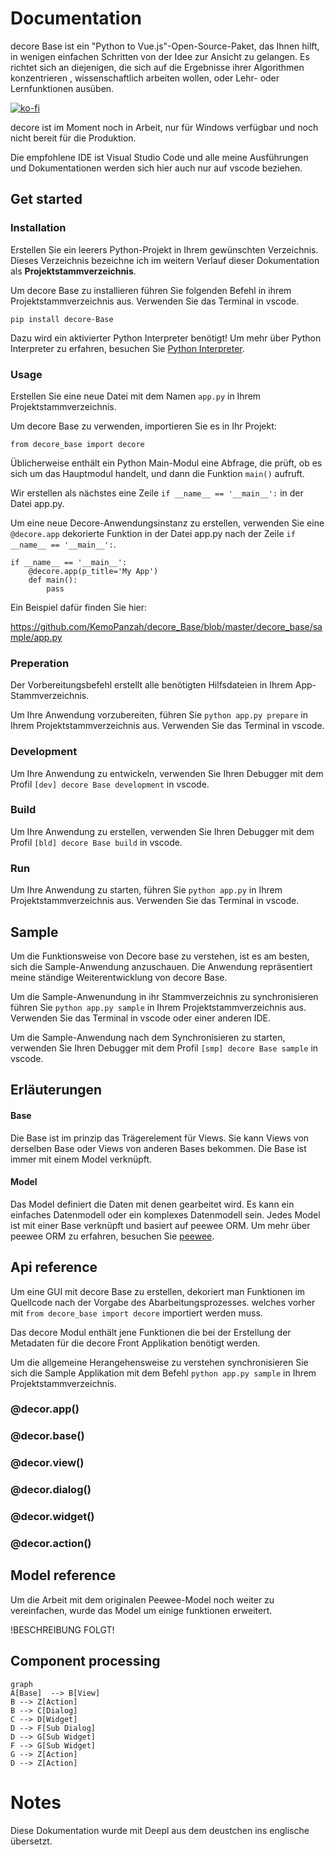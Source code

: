 # Documentation
decore Base ist ein "Python to Vue.js"-Open-Source-Paket, das Ihnen hilft, in wenigen einfachen Schritten von der Idee zur Ansicht zu gelangen. Es richtet sich an diejenigen, die sich auf die Ergebnisse ihrer Algorithmen konzentrieren , wissenschaftlich arbeiten wollen, oder Lehr- oder Lernfunktionen ausüben.

[![ko-fi](https://ko-fi.com/img/githubbutton_sm.svg)](https://ko-fi.com/P5P2JCC5B)

decore ist im Moment noch in Arbeit, nur für Windows verfügbar und noch nicht bereit für die Produktion.

Die empfohlene IDE ist Visual Studio Code und alle meine Ausführungen und Dokumentationen werden sich hier auch nur auf vscode beziehen.

## Get started
### Installation
Erstellen Sie ein leerers Python-Projekt in Ihrem gewünschten Verzeichnis. Dieses Verzeichnis bezeichne ich im weitern Verlauf dieser Dokumentation als **Projektstammverzeichnis**.

Um decore Base zu installieren führen Sie folgenden Befehl in ihrem Projektstammverzeichnis aus. Verwenden Sie das Terminal in vscode.

```
pip install decore-Base
```

Dazu wird ein aktivierter Python Interpreter benötigt! Um mehr über Python Interpreter zu erfahren, besuchen Sie [Python Interpreter](https://code.visualstudio.com/docs/python/environments).

### Usage
Erstellen Sie eine neue Datei mit dem Namen ```app.py``` in Ihrem Projektstammverzeichnis.

Um decore Base zu verwenden, importieren Sie es in Ihr Projekt:

```
from decore_base import decore
```

Üblicherweise enthält ein Python Main-Modul eine Abfrage, die prüft, ob es sich um das Hauptmodul handelt, und dann die Funktion ```main()``` aufruft.

Wir erstellen als nächstes eine Zeile ```if __name__ == '__main__':``` in der Datei app.py.

Um eine neue Decore-Anwendungsinstanz zu erstellen, verwenden Sie eine ```@decore.app``` dekorierte Funktion in der Datei app.py nach der Zeile ```if __name__ == '__main__':```.

```
if __name__ == '__main__':
    @decore.app(p_title='My App')
    def main():
        pass
```

Ein Beispiel dafür finden Sie hier:

https://github.com/KemoPanzah/decore_Base/blob/master/decore_base/sample/app.py

### Preperation
Der Vorbereitungsbefehl erstellt alle benötigten Hilfsdateien in Ihrem App-Stammverzeichnis.

Um Ihre Anwendung vorzubereiten, führen Sie ``` python app.py prepare ``` in Ihrem Projektstammverzeichnis aus. Verwenden Sie das Terminal in vscode.

### Development
Um Ihre Anwendung zu entwickeln, verwenden Sie Ihren Debugger mit dem Profil ``` [dev] decore Base development ``` in vscode.

### Build
Um Ihre Anwendung zu erstellen, verwenden Sie Ihren Debugger mit dem Profil ``` [bld] decore Base build ``` in vscode.

### Run
Um Ihre Anwendung zu starten, führen Sie ``` python app.py ``` in Ihrem Projektstammverzeichnis aus. Verwenden Sie das Terminal in vscode.

## Sample
Um die Funktionsweise von Decore base zu verstehen, ist es am besten, sich die Sample-Anwendung anzuschauen. Die Anwendung repräsentiert meine ständige Weiterentwicklung von decore Base.

Um die Sample-Anwenundung in ihr Stammverzeichnis zu synchronisieren führen Sie ```python app.py sample``` in Ihrem Projektstammverzeichnis aus. Verwenden Sie das Terminal in vscode oder einer anderen IDE.

Um die Sample-Anwendung nach dem Synchronisieren zu starten, verwenden Sie Ihren Debugger mit dem Profil ``` [smp] decore Base sample ``` in vscode.

## Erläuterungen

#### Base
Die Base ist im prinzip das Trägerelement für Views. Sie kann Views von derselben Base oder Views von anderen Bases bekommen. Die Base ist immer mit einem Model verknüpft.

#### Model
Das Model definiert die Daten mit denen gearbeitet wird. Es kann ein einfaches Datenmodell oder ein komplexes Datenmodell sein. Jedes Model ist mit einer Base verknüpft und basiert auf peewee ORM. Um mehr über peewee ORM zu erfahren, besuchen Sie [peewee](http://docs.peewee-orm.com/en/latest/).

## Api reference
Um eine GUI mit decore Base zu erstellen, dekoriert man Funktionen im Quellcode nach der Vorgabe des Abarbeitungsprozesses. welches vorher mit ```from decore_base import decore``` importiert werden muss.

Das decore Modul enthält jene Funktionen die bei der Erstellung der Metadaten für die decore Front Applikation benötigt werden.

Um die allgemeine Herangehensweise zu verstehen synchronisieren Sie sich die Sample Applikation mit dem Befehl ```python app.py sample``` in Ihrem Projektstammverzeichnis.

### @decor.app()
### @decor.base()
### @decor.view()
### @decor.dialog()
### @decor.widget()
### @decor.action()

## Model reference
Um die Arbeit mit dem originalen Peewee-Model noch weiter zu vereinfachen, wurde das Model um einige funktionen erweitert.

!BESCHREIBUNG FOLGT!

## Component processing
```mermaid
graph
A[Base]  --> B[View]
B --> Z[Action]
B --> C[Dialog]
C --> D[Widget]
D --> F[Sub Dialog]
D --> G[Sub Widget]
F --> G[Sub Widget]
G --> Z[Action]
D --> Z[Action]
```

# Notes
Diese Dokumentation wurde mit Deepl aus dem deustchen ins englische übersetzt.